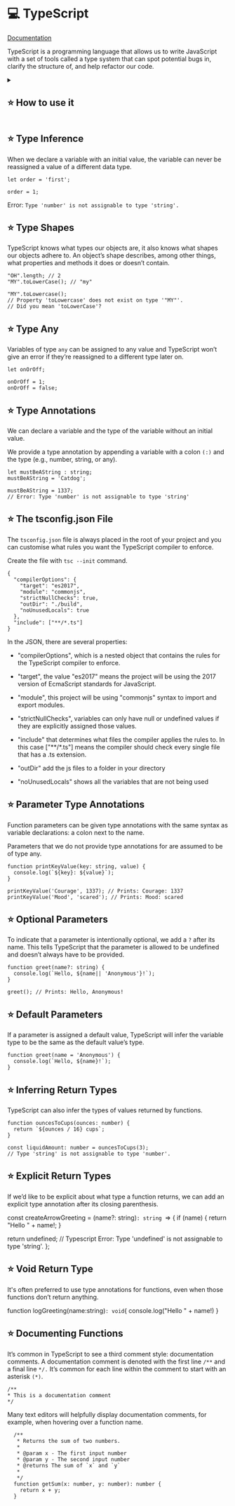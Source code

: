 # 💻 TypeScript

[Documentation](https://www.typescriptlang.org/)

TypeScript is a programming language that allows us to write JavaScript with a set of tools called a type system that can spot potential bugs in, clarify the structure of, and help refactor our code.

<details>
   <summary>
     <h2>⭐️ How to use it</h2>
   </summary>
  
### 1.

We write TypeScript code in files with the extension `.ts`.

### 2.

We run our code through the TypeScript transpiler. The transpiler will check that the code adheres to TypeScript’s standards, and it will display errors when it does not.

TypeScript transpiler can be used on the command line by running the `tsc` command.

### 3.

If the TypeScript code can be converted into working JavaScript, the transpiler will output a JavaScript version of the file (.js).
</details>


## ⭐️ Type Inference

When we declare a variable with an initial value, the variable can never be reassigned a value of a different data type.

```
let order = 'first';

order = 1;
```

Error: `Type 'number' is not assignable to type 'string'.`

## ⭐️ Type Shapes

TypeScript knows what types our objects are, it also knows what shapes our objects adhere to. An object’s shape describes, among other things, what properties and methods it does or doesn’t contain.

```
"OH".length; // 2
"MY".toLowerCase(); // "my"
```

```
"MY".toLowercase();
// Property 'toLowercase' does not exist on type '"MY"'.
// Did you mean 'toLowerCase'?
```

## ⭐️ Type Any

Variables of type `any` can be assigned to any value and TypeScript won’t give an error if they’re reassigned to a different type later on.

```
let onOrOff;

onOrOff = 1;
onOrOff = false;
```

## ⭐️ Type Annotations

We can declare a variable and the type of the variable without an initial value.

We provide a type annotation by appending a variable with a colon `(:)` and the type (e.g., number, string, or any).

```
let mustBeAString : string;
mustBeAString = 'Catdog';

mustBeAString = 1337;
// Error: Type 'number' is not assignable to type 'string'
```

## ⭐️ The tsconfig.json File

The `tsconfig.json` file is always placed in the root of your project and you can customise what rules you want the TypeScript compiler to enforce.

Create the file with `tsc --init` command.

```
{
  "compilerOptions": {
    "target": "es2017",
    "module": "commonjs",
    "strictNullChecks": true,
    "outDir": "./build",
    "noUnusedLocals": true
  },
  "include": ["**/*.ts"]
}
```

In the JSON, there are several properties:

- "compilerOptions", which is a nested object that contains the rules for the TypeScript compiler to enforce.

- "target", the value "es2017" means the project will be using the 2017 version of EcmaScript standards for JavaScript.

- "module", this project will be using "commonjs" syntax to import and export modules.

- "strictNullChecks", variables can only have null or undefined values if they are explicitly assigned those values.

- "include" that determines what files the compiler applies the rules to. In this case ["**/*.ts"] means the compiler should check every single file that has a .ts extension.

- "outDir" add the js files to a folder in your directory

- "noUnusedLocals" shows all the variables that are not being used

## ⭐️ Parameter Type Annotations

Function parameters can be given type annotations with the same syntax as variable declarations: a colon next to the name.

Parameters that we do not provide type annotations for are assumed to be of type any.

```
function printKeyValue(key: string, value) {
  console.log(`${key}: ${value}`);
}

printKeyValue('Courage', 1337); // Prints: Courage: 1337
printKeyValue('Mood', 'scared'); // Prints: Mood: scared
```

## ⭐️ Optional Parameters

To indicate that a parameter is intentionally optional, we add a `?` after its name. This tells TypeScript that the parameter is allowed to be undefined and doesn’t always have to be provided.

```
function greet(name?: string) {
  console.log(`Hello, ${name|| 'Anonymous'}!`);
}

greet(); // Prints: Hello, Anonymous!
```

## ⭐️ Default Parameters

If a parameter is assigned a default value, TypeScript will infer the variable type to be the same as the default value’s type.

```
function greet(name = 'Anonymous') {
  console.log(`Hello, ${name}!`);
}
```

## ⭐️ Inferring Return Types

TypeScript can also infer the types of values returned by functions.

```
function ouncesToCups(ounces: number) {
  return `${ounces / 16} cups`;
}

const liquidAmount: number = ouncesToCups(3);
// Type 'string' is not assignable to type 'number'.
```

## ⭐️ Explicit Return Types

If we’d like to be explicit about what type a function returns, we can add an explicit type annotation after its closing parenthesis.

const createArrowGreeting = (name?: string)`: string `=> {
if (name) {
return "Hello " + name!;
}

return undefined;
// Typescript Error: Type 'undefined' is not assignable to type 'string'.
};

## ⭐️ Void Return Type

It's often preferred to use type annotations for functions, even when those functions don’t return anything.

function logGreeting(name:string)`: void`{
console.log("Hello " + name!)
}

## ⭐️ Documenting Functions

It’s common in TypeScript to see a third comment style: documentation comments. A documentation comment is denoted with the first line `/**` and a final line `*/.` It’s common for each line within the comment to start with an asterisk `(*)`.

```
/**
* This is a documentation comment
*/
```

Many text editors will helpfully display documentation comments, for example, when hovering over a function name.

```
  /**
   * Returns the sum of two numbers.
   *
   * @param x - The first input number
   * @param y - The second input number
   * @returns The sum of `x` and `y`
   *
   */
  function getSum(x: number, y: number): number {
    return x + y;
  }


```
